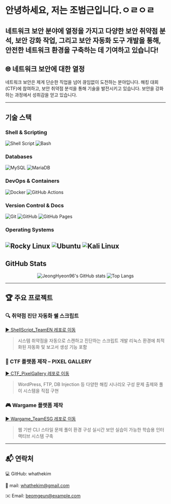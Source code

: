 # 안녕하세요, 저는 조범근입니다.ㅇㄹㅇㄹ
## 네트워크 보안 분야에 열정을 가지고 다양한 보안 취약점 분석, 보안 강화 작업, 그리고 보안 자동화 도구 개발을 통해, 안전한 네트워크 환경을 구축하는 데 기여하고 있습니다!

## 🌐 네트워크 보안에 대한 열정
네트워크 보안은 제게 단순한 직업을 넘어 끊임없이 도전하는 분야입니다. 해킹 대회(CTF)에 참여하고, 보안 취약점 분석을 통해 기술을 발전시키고 있습니다. 보안을 강화하는 과정에서 성취감을 얻고 있습니다.

---

## 기술 스택
### Shell & Scripting
![Shell Script](https://img.shields.io/badge/-Shell%20Script-121011?style=for-the-badge&logo=gnubash&logoColor=white)
![Bash](https://img.shields.io/badge/-Bash-4EAA25?style=for-the-badge&logo=gnubash&logoColor=white)
### Databases
![MySQL](https://img.shields.io/badge/-MySQL-005C84?style=for-the-badge&logo=mysql&logoColor=white)
![MariaDB](https://img.shields.io/badge/-MariaDB-003545?style=for-the-badge&logo=mariadb&logoColor=white)
### DevOps & Containers
![Docker](https://img.shields.io/badge/-Docker-2496ED?style=for-the-badge&logo=docker&logoColor=white)
![GitHub Actions](https://img.shields.io/badge/-GitHub%20Actions-2088FF?style=for-the-badge&logo=githubactions&logoColor=white)
### Version Control & Docs
![Git](https://img.shields.io/badge/-Git-F05032?style=for-the-badge&logo=git&logoColor=white)
![GitHub](https://img.shields.io/badge/-GitHub-181717?style=for-the-badge&logo=github&logoColor=white)
![GitHub Pages](https://img.shields.io/badge/-GitHub%20Pages-121011?style=for-the-badge&logo=githubpages&logoColor=white)
### Operating Systems
![Rocky Linux](https://img.shields.io/badge/-Rocky%20Linux-10B981?style=for-the-badge&logo=rockylinux&logoColor=white)
![Ubuntu](https://img.shields.io/badge/-Ubuntu-E95420?style=for-the-badge&logo=ubuntu&logoColor=white)
![Kali Linux](https://img.shields.io/badge/-Kali%20Linux-557C94?style=for-the-badge&logo=kalilinux&logoColor=white)
---
## GitHub Stats
<p align="center">
  <img src="https://github-readme-stats.vercel.app/api?username=whathekim&show_icons=true&theme=tokyonight" alt="JeongHyeon96's GitHub stats" />
  <img src="https://github-readme-stats.vercel.app/api/top-langs/?username=whathekim&layout=compact&theme=tokyonight" alt="Top Langs" />
</p>

---

## 🏆 주요 프로젝트



### 🔍 취약점 진단 자동화 쉘 스크립트
[▶ ShellScript_TeamEN 레포로 이동](https://github.com/whathekim/ShellScript_TeamEN)
> 시스템 취약점을 자동으로 스캔하고 진단하는 스크립트 개발
> 리눅스 환경에 최적화된 자동화 및 보고서 생성 기능 포함


### 🎨 CTF 플랫폼 제작 – PIXEL GALLERY
[▶ CTF_PixelGallery 레포로 이동](https://github.com/whathekim/CTF_PixelGallery)
> WordPress, FTP, DB Injection 등 다양한 해킹 시나리오 구성
> 문제 출제와 풀이 시스템을 직접 구현


### 🎮 Wargame 플랫폼 제작
[▶ Wargame_TeamESG 레포로 이동](https://github.com/whathekim/Wargame_TeamESG)
> 웹 기반 CLI 스타일 문제 풀이 환경 구성
> 실시간 보안 실습이 가능한 학습용 인터랙티브 시스템 구축


---

## 📬 연락처
💻 GitHub: whathekim

💌 mail: whathekim@gmail.com

✉️ Email: beomgeun@example.com
